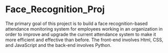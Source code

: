 # Face_Recognition_Proj
The primary goal of this project is to build a face recognition-based attendance monitoring system for employees working in an organization in order to improve and upgrade the current attendance system to make it more efficient and effective than before. The front-end involves Html, CSS, and JavaScript and the back-end involves Python. 
